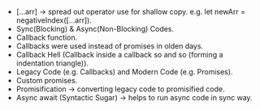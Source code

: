 - [...arr] -> spread out operator use for shallow copy. e.g. let newArr = negativeIndex([...arr]).
- Sync(Blocking) & Async(Non-Blocking) Codes.
- Callback function.
- Callbacks were used instead of promises in olden days.
- Callback Hell (Callback inside a callback so and so (forming a indentation triangle)).
- Legacy Code (e.g. Callbacks) and Modern Code (e.g. Promises).
- Custom promises.
- Promisification -> converting legacy code to promisified code.
- Async await (Syntactic Sugar) -> helps to run async code in sync way.

